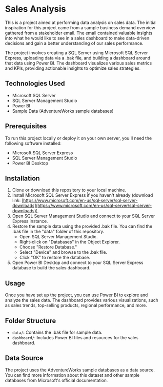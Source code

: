 # Sales Analysis

This is a project aimed at performing data analysis on sales data. The initial inspiration for this project came from a sample business demand overview gathered from a stakeholder email. The email contained valuable insights into what he would like to see in a sales dashboard to make data-driven decisions and gain a better understanding of our sales performance.

The project involves creating a SQL Server using Microsoft SQL Server Express, uploading data via a .bak file, and building a dashboard around that data using Power BI. The dashboard visualizes various sales metrics and KPIs, providing actionable insights to optimize sales strategies.
## Technologies Used

- Microsoft SQL Server
- SQL Server Management Studio
- Power BI
- Sample Data (AdventureWorks sample databases)

## Prerequisites

To run this project locally or deploy it on your own server, you'll need the following software installed:

- Microsoft SQL Server Express
- SQL Server Management Studio
- Power BI Desktop

## Installation

1. Clone or download this repository to your local machine.
2. Install Microsoft SQL Server Express if you haven't already (download link: [https://www.microsoft.com/en-us/sql-server/sql-server-downloads](https://www.microsoft.com/en-us/sql-server/sql-server-downloads)).
3. Open SQL Server Management Studio and connect to your SQL Server Express instance.
4. Restore the sample data using the provided .bak file. You can find the .bak file in the "data" folder of this repository.
   - Open SQL Server Management Studio.
   - Right-click on "Databases" in the Object Explorer.
   - Choose "Restore Database."
   - Select "Device" and browse to the .bak file.
   - Click "OK" to restore the database.
5. Open Power BI Desktop and connect to your SQL Server Express database to build the sales dashboard.

## Usage

Once you have set up the project, you can use Power BI to explore and analyze the sales data. The dashboard provides various visualizations, such as sales trends, top-selling products, regional performance, and more.

## Folder Structure

- `data/`: Contains the .bak file for sample data.
- `dashboard/`: Includes Power BI files and resources for the sales dashboard.

## Data Source

The project uses the AdventureWorks sample databases as a data source. You can find more information about this dataset and other sample databases from Microsoft's official documentation.

